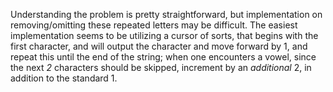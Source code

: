 Understanding the problem is pretty straightforward, but implementation on removing/omitting these repeated letters may be difficult. The easiest implementation seems to be utilizing a cursor of sorts, that begins with the first character, and will output the character and move forward by 1, and repeat this until the end of the string; when one encounters a vowel, since the next *2* characters should be skipped, increment by an *additional* 2, in addition to the standard 1.
